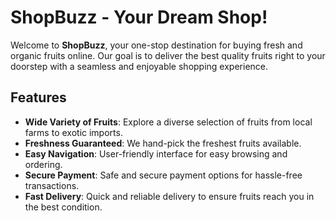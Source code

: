 # ShopBuzz - Your Dream Shop!

Welcome to **ShopBuzz**, your one-stop destination for buying fresh and organic fruits online. Our goal is to deliver the best quality fruits right to your doorstep with a seamless and enjoyable shopping experience.

## Features

- **Wide Variety of Fruits**: Explore a diverse selection of fruits from local farms to exotic imports.
- **Freshness Guaranteed**: We hand-pick the freshest fruits available.
- **Easy Navigation**: User-friendly interface for easy browsing and ordering.
- **Secure Payment**: Safe and secure payment options for hassle-free transactions.
- **Fast Delivery**: Quick and reliable delivery to ensure fruits reach you in the best condition.
